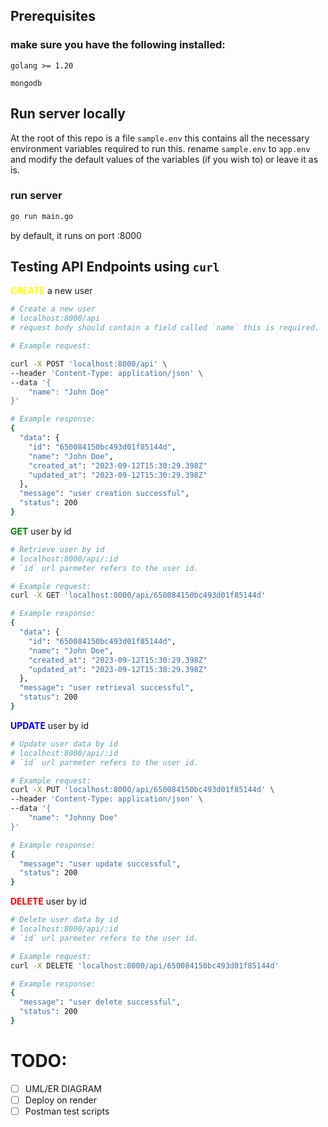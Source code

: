 ## Prerequisites
### make sure you have the following installed:
`golang >= 1.20`

`mongodb`

## Run server locally
At the root of this repo is a file `sample.env` this contains all the necessary environment variables required to run this. 
rename `sample.env` to `app.env` and modify the default values of the variables (if you wish to) or leave it as is.

### run server
```bash
go run main.go
```

by default, it runs on port :8000

## Testing API Endpoints using `curl`

<b style="color:yellow">CREATE</b> a new user
```bash
# Create a new user
# localhost:8000/api
# request body should contain a field called `name` this is required.

# Example request:

curl -X POST 'localhost:8000/api' \
--header 'Content-Type: application/json' \
--data '{
    "name": "John Doe"
}'

# Example response:
{
  "data": {
    "id": "650084150bc493d01f85144d",
    "name": "John Doe",
    "created_at": "2023-09-12T15:30:29.398Z"
    "updated_at": "2023-09-12T15:30:29.398Z"
  },
  "message": "user creation successful",
  "status": 200
}
```


<b style="color:green">GET</b> user by id
```bash
# Retrieve user by id
# localhost:8000/api/:id
# `id` url parmeter refers to the user id.

# Example request:
curl -X GET 'localhost:8000/api/650084150bc493d01f85144d'

# Example response:
{
  "data": {
    "id": "650084150bc493d01f85144d",
    "name": "John Doe",
    "created_at": "2023-09-12T15:30:29.398Z"
    "updated_at": "2023-09-12T15:30:29.398Z"
  },
  "message": "user retrieval successful",
  "status": 200
}
```

<b style="color:blue">UPDATE</b> user by id
```bash
# Update user data by id
# localhost:8000/api/:id
# `id` url parmeter refers to the user id.

# Example request:
curl -X PUT 'localhost:8000/api/650084150bc493d01f85144d' \
--header 'Content-Type: application/json' \
--data '{
    "name": "Johnny Doe"
}'

# Example response:
{
  "message": "user update successful",
  "status": 200
}
```

<b style="color:red">DELETE</b> user by id
```bash
# Delete user data by id
# localhost:8000/api/:id
# `id` url parmeter refers to the user id.

# Example request:
curl -X DELETE 'localhost:8000/api/650084150bc493d01f85144d'

# Example response:
{
  "message": "user delete successful",
  "status": 200
}
```


# TODO:
- [ ] UML/ER DIAGRAM
- [ ] Deploy on render
- [ ] Postman test scripts
